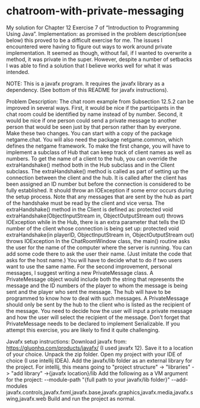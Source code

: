 # chatroom-with-private-messaging
My solution for Chapter 12 Exercise 7 of “Introduction to Programming Using Java”.
Implementation: as promised in the problem description(see below) this proved to be a difficult exercise for me. 
The issues I encountered were having to figure out ways to work around private implementation. It seemed as though,
without fail, if I wanted to overwrite a method, it was private in the super. However, despite a number of setbacks I was
able to find a solution that I believe works well for what it was intended.

NOTE: This is a javafx program. It requires the javafx library as a dependency. (See bottom of this README for javafx instructions).

Problem Description:
The chat room example from Subsection 12.5.2 can be improved in several ways. First, it
would be nice if the participants in the chat room could be identified by name instead of
by number. Second, it would be nice if one person could send a private message to another
person that would be seen just by that person rather than by everyone. Make these two
changes. You can start with a copy of the package netgame.chat. You will also need the
package netgame.common, which defines the netgame framework.
To make the first change, you will have to implement a subclass of Hub that can keep
track of client names as well as numbers. To get the name of a client to the hub, you
can override the extraHandshake() method both in the Hub subclass and in the Client
subclass. The extraHandshake() method is called as part of setting up the connection
between the client and the hub. It is called after the client has been assigned an ID
number but before the connection is considered to be fully established. It should throw an
IOException if some error occurs during the setup process. Note that any messages that
are sent by the hub as part of the handshake must be read by the client and vice versa.
The extraHandshake() method in the Client is defined as:
protected void extraHandshake(ObjectInputStream in, ObjectOutputStream out)
throws IOException
while in the Hub, there is an extra parameter that tells the ID number of the client whose
connection is being set up:
protected void extraHandshake(in playerID, ObjectInputStream in,
ObjectOutputStream out) throws IOException
In the ChatRoomWindow class, the main() routine asks the user for the name of the
computer where the server is running. You can add some code there to ask the user their
name. (Just imitate the code that asks for the host name.) You will have to decide what
to do if two users want to use the same name.
For the second improvement, personal messages, I suggest writing a new PrivateMessage
class. A PrivateMessage object would include both the string that represents the message
and the ID numbers of the player to whom the message is being sent and the player who
sent the message. The hub will have to be programmed to know how to deal with such
messages. A PrivateMessage should only be sent by the hub to the client who is listed as
the recipient of the message. You need to decide how the user will input a private message
and how the user will select the recipient of the message. Don’t forget that PrivateMessage
needs to be declared to implement Serializable.
If you attempt this exercise, you are likely to find it quite challenging.

Javafx setup instructions:
Download javafx from: https://gluonhq.com/products/javafx/ (I used javafx 12). Save it to a location of your choice.
Unpack the zip folder.
Open my project with your IDE of choice (I use intellij IDEA).
Add the javafx/lib folder as an external library for the project. For intellij, this means going to "project structure" -> "libraries" -> "add library" ->{javafx location}/lib
Add the following as a VM argument for the project: --module-path "{full path to your javafx/lib folder}" --add-modules javafx.controls,javafx.fxml,javafx.base,javafx.graphics,javafx.media,javafx.swing,javafx.web
Build and run the project as normal.

